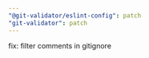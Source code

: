 ```yaml
---
"@git-validator/eslint-config": patch
"git-validator": patch
---
```


fix: filter comments in gitignore

